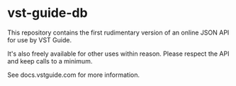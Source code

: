 # vst-guide-db

This repository contains the first rudimentary version of an online JSON API for use by VST Guide.

It's also freely available for other uses within reason. Please respect the API and keep calls to a minimum.

See docs.vstguide.com for more information.
